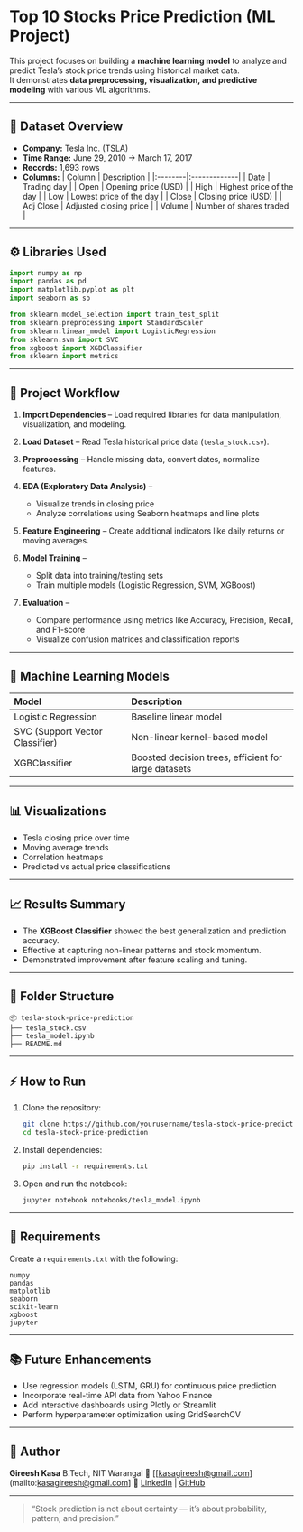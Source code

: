 # Top 10 Stocks Price Prediction (ML Project)

This project focuses on building a **machine learning model** to analyze and predict Tesla’s stock price trends using historical market data.  
It demonstrates **data preprocessing, visualization, and predictive modeling** with various ML algorithms.

---

## 🧾 Dataset Overview

- **Company:** Tesla Inc. (TSLA)
- **Time Range:** June 29, 2010 → March 17, 2017  
- **Records:** 1,693 rows  
- **Columns:**
  | Column | Description |
  |:--------|:-------------|
  | Date | Trading day |
  | Open | Opening price (USD) |
  | High | Highest price of the day |
  | Low | Lowest price of the day |
  | Close | Closing price (USD) |
  | Adj Close | Adjusted closing price |
  | Volume | Number of shares traded |

---

## ⚙️ Libraries Used

```python
import numpy as np
import pandas as pd
import matplotlib.pyplot as plt
import seaborn as sb

from sklearn.model_selection import train_test_split
from sklearn.preprocessing import StandardScaler
from sklearn.linear_model import LogisticRegression
from sklearn.svm import SVC
from xgboost import XGBClassifier
from sklearn import metrics
````

---

## 🚀 Project Workflow

1. **Import Dependencies** – Load required libraries for data manipulation, visualization, and modeling.
2. **Load Dataset** – Read Tesla historical price data (`tesla_stock.csv`).
3. **Preprocessing** – Handle missing data, convert dates, normalize features.
4. **EDA (Exploratory Data Analysis)** –

   * Visualize trends in closing price
   * Analyze correlations using Seaborn heatmaps and line plots
5. **Feature Engineering** – Create additional indicators like daily returns or moving averages.
6. **Model Training** –

   * Split data into training/testing sets
   * Train multiple models (Logistic Regression, SVM, XGBoost)
7. **Evaluation** –

   * Compare performance using metrics like Accuracy, Precision, Recall, and F1-score
   * Visualize confusion matrices and classification reports

---

## 🧠 Machine Learning Models

| Model                           | Description                                          |
| :------------------------------ | :--------------------------------------------------- |
| Logistic Regression             | Baseline linear model                                |
| SVC (Support Vector Classifier) | Non-linear kernel-based model                        |
| XGBClassifier                   | Boosted decision trees, efficient for large datasets |

---

## 📊 Visualizations

* Tesla closing price over time
* Moving average trends
* Correlation heatmaps
* Predicted vs actual price classifications

---

## 📈 Results Summary

* The **XGBoost Classifier** showed the best generalization and prediction accuracy.
* Effective at capturing non-linear patterns and stock momentum.
* Demonstrated improvement after feature scaling and tuning.

---

## 🧩 Folder Structure

```
📦 tesla-stock-price-prediction
├── tesla_stock.csv
├── tesla_model.ipynb
├── README.md
```

---

## ⚡ How to Run

1. Clone the repository:

   ```bash
   git clone https://github.com/yourusername/tesla-stock-price-prediction.git
   cd tesla-stock-price-prediction
   ```

2. Install dependencies:

   ```bash
   pip install -r requirements.txt
   ```

3. Open and run the notebook:

   ```bash
   jupyter notebook notebooks/tesla_model.ipynb
   ```

---

## 🧮 Requirements

Create a `requirements.txt` with the following:

```
numpy
pandas
matplotlib
seaborn
scikit-learn
xgboost
jupyter
```

---

## 📚 Future Enhancements

* Use regression models (LSTM, GRU) for continuous price prediction
* Incorporate real-time API data from Yahoo Finance
* Add interactive dashboards using Plotly or Streamlit
* Perform hyperparameter optimization using GridSearchCV

---

## 👤 Author

**Gireesh Kasa**
B.Tech, NIT Warangal
📧 [[kasagireesh@gmail.com](mailto:kasagireesh@gmail.com]
🔗 [LinkedIn](https://linkedin.com/in/gireesh-kasa-33a546250/) | [GitHub](https://github.com/gireesh27)

---

> “Stock prediction is not about certainty — it’s about probability, pattern, and precision.”
